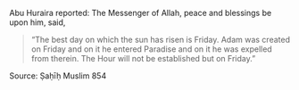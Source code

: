 Abu Huraira reported: The Messenger of Allah, peace and blessings be upon him, said,
> “The best day on which the sun has risen is Friday. Adam was created on Friday and on it he entered Paradise and on it he was expelled from therein. The Hour will not be established but on Friday.”

Source: Ṣaḥīḥ Muslim 854
